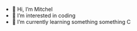 - 👋 Hi, I’m Mitchel
- 👀 I’m interested in coding
- 🌱 I’m currently learning something something C


<!---
Mitch0356/Mitch0356 is a ✨ special ✨ repository because its `README.md` (this file) appears on your GitHub profile.
You can click the Preview link to take a look at your changes.
--->
